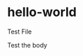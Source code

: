 # hello-world
Test File
<html>
  <head>
      <meta charset="utf-8">
      <title>Test the Title</title>
  </head>
  <body>
Test the body
  </body>
</html>
